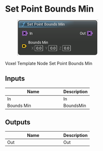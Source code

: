 # Set Point Bounds Min

<div align="left" data-full-width="false">

<figure><img src="set_point_bounds_min.png" alt=""><figcaption></figcaption></figure>

</div>

Voxel Template Node Set Point Bounds Min

## Inputs

<table>
<thead><tr><th width="170">Name</th><th>Description</th></tr></thead>
<tbody>
<tr><td>In</td><td>In</td></tr>
<tr><td>Bounds Min</td><td>BoundsMin</td></tr>
</tbody>
</table>

## Outputs

<table>
<thead><tr><th width="170">Name</th><th>Description</th></tr></thead>
<tbody>
<tr><td>Out</td><td>Out</td></tr>
</tbody>
</table>